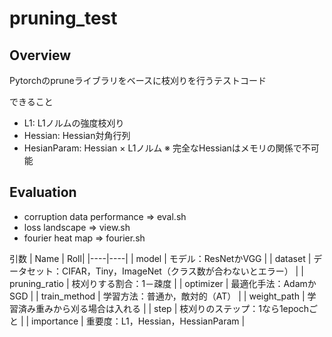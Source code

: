 # pruning_test

## Overview
Pytorchのpruneライブラリをベースに枝刈りを行うテストコード

できること
- L1: L1ノルムの強度枝刈り
- Hessian: Hessian対角行列
- HesianParam: Hessian × L1ノルム
※ 完全なHessianはメモリの関係で不可能

## Evaluation
- corruption data performance ⇒ eval.sh
- loss landscape ⇒ view.sh
- fourier heat map ⇒ fourier.sh

引数
| Name | Roll|
|----|----|
| model | モデル：ResNetかVGG |
| dataset | データセット：CIFAR，Tiny，ImageNet（クラス数が合わないとエラー） |
| pruning_ratio | 枝刈りする割合：1－疎度 |
| optimizer | 最適化手法：AdamかSGD |
| train_method | 学習方法：普通か，敵対的（AT） |
| weight_path | 学習済み重みから刈る場合は入れる |
| step | 枝刈りのステップ：1なら1epochごと |
| importance | 重要度：L1，Hessian，HessianParam |



<!-- ## Note -->
<!-- 実験設定で決めないといけないこと
- 枝刈りの頻度 
    - 今は各epoch 
    - 最後に追加で20epoch学習 ⇒ サチらせるため
- 疎度
    - 今は全レイヤ固定
        - レイヤごとに変えるべきでは
    - 今は頻度に合わせて段階的に枝刈り (e.g. ```step```が10なら10回に疎度を分ける)
    - 前のマスクを保持するか，新しく刈るべきか -->
